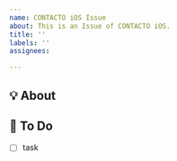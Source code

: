 ```yaml
---
name: CONTACTO iOS Issue
about: This is an Issue of CONTACTO iOS.
title: ''
labels: ''
assignees:

---
```


## 💡 About
<!--무엇에 관한 이슈인지 소개해주세요.-->

## 📝 To Do
- [ ] task
